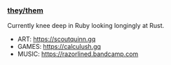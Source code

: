 ### [they/them](https://pronoun.is/they/.../themselves)

Currently knee deep in Ruby looking longingly at Rust.

* ART: https://scoutquinn.gq
* GAMES: https://calculush.gq
* MUSIC: https://razorlined.bandcamp.com
